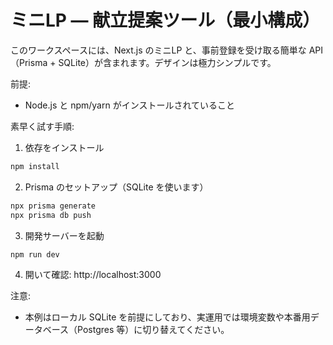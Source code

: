 # ミニLP — 献立提案ツール（最小構成）

このワークスペースには、Next.js のミニLP と、事前登録を受け取る簡単な API（Prisma + SQLite）が含まれます。デザインは極力シンプルです。

前提:
- Node.js と npm/yarn がインストールされていること

素早く試す手順:

1. 依存をインストール

```bash
npm install
```

2. Prisma のセットアップ（SQLite を使います）

```bash
npx prisma generate
npx prisma db push
```

3. 開発サーバーを起動

```bash
npm run dev
```

4. 開いて確認: http://localhost:3000

注意:
- 本例はローカル SQLite を前提にしており、実運用では環境変数や本番用データベース（Postgres 等）に切り替えてください。
